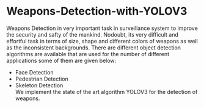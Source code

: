 # Weapons-Detection-with-YOLOV3
Weapons Detection in very important task in surveillance system to improve the security and safty of the mankind. Nodoubt, its very difficult and effortful task in terms of size, shape and different colors of weapons as well as the inconsistent backgrounds. There are different object detection algorithms are available that are used for the number of different applications some of them are given below:
- Face Detection
- Pedestrian Detection
- Skeleton Detection<br/>
We implement the state of the art algorithm YOLOV3 for the detection of weapons.
